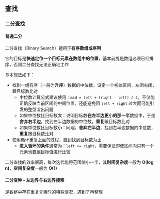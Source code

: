 ## 查找
### 二分查找
#### 普通二分
二分查找（Binary Search）适用于**有序数组或序列**

它的目标是**快速定位一个目标元素在数组中的位置**，基本前提是数组必须已经排序，否则二分查找无法正确地工作

基本想法如下：
* 找到一组有序（一般为**升序**）数据的中位数，设定一个初始区间，左闭右闭，跟目标数比对
    * 中位数计算公式建议使用：`mid = left + (right - left) / 2`，不仅能正确反映当前区间的中间位置，还能避免因 `left + right` 过大而可能引发的整型溢出问题
    * 如果中位数比目标数**大**：说明目标数**在左半边更小的那一半**数据中，于是**舍弃右半边**，找到左半边数据的中位数，**重复**跟目标数比对
    * 如果中位数比目标数**小**：同理，**舍弃左半边**，找到右半边数据的中位数，**重复**跟目标数比对
* 使用循环重复上面的过程，直到找到目标数为止
    * **进入循环的条件**通常为：`left <= right`，需要保证即使区间内只有一个元素也要跟目标值进行比较

二分查找的效率很高，每次迭代能将范围缩小一半，其**时间复杂度**一般为 **O(log n)**，**空间复杂度**一般为 **O(1)**

#### 二分变种 - 左边界与右边界搜索
是数组中存在重复元素时的特殊情况，遇到了再整理